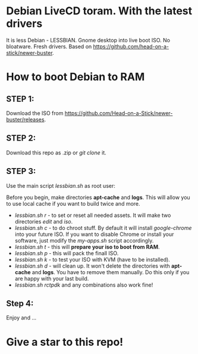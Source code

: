 # Debian LiveCD toram. With the latest drivers

It is less Debian - LESSBIAN.
Gnome desktop into live boot ISO. No bloatware. Fresh drivers.
Based on https://github.com/head-on-a-stick/newer-buster.

# How to boot Debian to RAM
## STEP 1:
Download the ISO from https://github.com/Head-on-a-Stick/newer-buster/releases.
## STEP 2:
Download this repo as .zip or _git clone_ it.
## STEP 3:
Use the main script _lessbian.sh_ as root user:

Before you begin, make directories __apt-cache__ and __logs__. This will allow you to use local cache if you want to build twice and more.

* _lessbian.sh r_ - to set or reset all needed assets. It will make two directories _edit_ and _iso_.
* _lessbian.sh c_ - to do chroot stuff. By default it will install _google-chrome_ into your future ISO. If you want to disable Chrome or install your software, just modify the _my-apps.sh_ script accordingly.
* _lessbian.sh t_ - this will __prepare your iso to boot from RAM__.
* _lessbian.sh p_ - this will pack the finall ISO.
* _lessbian.sh k_ - to test your ISO with KVM (have to be installed).
* _lessbian.sh d_ - will clean up. It won't delete the directories with __apt-cache__ and __logs__. You have to remove them manually. Do this only if you are happy with your last build.
* _lessbian.sh rctpdk_ and any combinations also work fine!

## Step 4:
Enjoy and ...
# Give a star to this repo!
